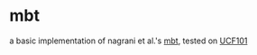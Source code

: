 # mbt

a basic implementation of nagrani et al.'s [mbt](https://arxiv.org/abs/2107.00135), tested on [UCF101](https://www.crcv.ucf.edu/data/UCF101.php)
